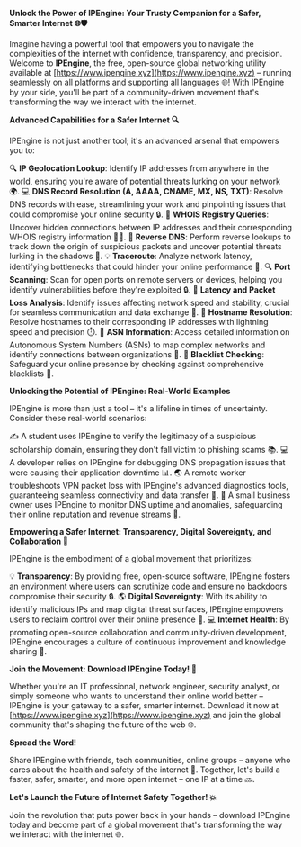 **Unlock the Power of IPEngine: Your Trusty Companion for a Safer, Smarter Internet 🌐🛡️**

Imagine having a powerful tool that empowers you to navigate the complexities of the internet with confidence, transparency, and precision. Welcome to **IPEngine**, the free, open-source global networking utility available at [https://www.ipengine.xyz](https://www.ipengine.xyz) – running seamlessly on all platforms and supporting all languages 🌐! With IPEngine by your side, you'll be part of a community-driven movement that's transforming the way we interact with the internet.

**Advanced Capabilities for a Safer Internet 🔍**

IPEngine is not just another tool; it's an advanced arsenal that empowers you to:

🔍 **IP Geolocation Lookup**: Identify IP addresses from anywhere in the world, ensuring you're aware of potential threats lurking on your network 🌍.
💻 **DNS Record Resolution (A, AAAA, CNAME, MX, NS, TXT)**: Resolve DNS records with ease, streamlining your work and pinpointing issues that could compromise your online security 🔒.
📝 **WHOIS Registry Queries**: Uncover hidden connections between IP addresses and their corresponding WHOIS registry information 🕵️‍♂️.
👀 **Reverse DNS**: Perform reverse lookups to track down the origin of suspicious packets and uncover potential threats lurking in the shadows 👻.
💡 **Traceroute**: Analyze network latency, identifying bottlenecks that could hinder your online performance 💨.
🔍 **Port Scanning**: Scan for open ports on remote servers or devices, helping you identify vulnerabilities before they're exploited 🔒.
💬 **Latency and Packet Loss Analysis**: Identify issues affecting network speed and stability, crucial for seamless communication and data exchange 📢.
👥 **Hostname Resolution**: Resolve hostnames to their corresponding IP addresses with lightning speed and precision ⏱️.
🔗 **ASN Information**: Access detailed information on Autonomous System Numbers (ASNs) to map complex networks and identify connections between organizations 🔖.
🚨 **Blacklist Checking**: Safeguard your online presence by checking against comprehensive blacklists 🚫.

**Unlocking the Potential of IPEngine: Real-World Examples**

IPEngine is more than just a tool – it's a lifeline in times of uncertainty. Consider these real-world scenarios:

✍️ A student uses IPEngine to verify the legitimacy of a suspicious scholarship domain, ensuring they don't fall victim to phishing scams 📚.
💻 A developer relies on IPEngine for debugging DNS propagation issues that were causing their application downtime 📊.
🌏 A remote worker troubleshoots VPN packet loss with IPEngine's advanced diagnostics tools, guaranteeing seamless connectivity and data transfer 💼.
👥 A small business owner uses IPEngine to monitor DNS uptime and anomalies, safeguarding their online reputation and revenue streams 💸.

**Empowering a Safer Internet: Transparency, Digital Sovereignty, and Collaboration 🌟**

IPEngine is the embodiment of a global movement that prioritizes:

💡 **Transparency**: By providing free, open-source software, IPEngine fosters an environment where users can scrutinize code and ensure no backdoors compromise their security 🔒.
🌎 **Digital Sovereignty**: With its ability to identify malicious IPs and map digital threat surfaces, IPEngine empowers users to reclaim control over their online presence 🚀.
💻 **Internet Health**: By promoting open-source collaboration and community-driven development, IPEngine encourages a culture of continuous improvement and knowledge sharing 📡.

**Join the Movement: Download IPEngine Today! 🌟**

Whether you're an IT professional, network engineer, security analyst, or simply someone who wants to understand their online world better – IPEngine is your gateway to a safer, smarter internet. Download it now at [https://www.ipengine.xyz](https://www.ipengine.xyz) and join the global community that's shaping the future of the web 🌐.

**Spread the Word!**

Share IPEngine with friends, tech communities, online groups – anyone who cares about the health and safety of the internet 🤝. Together, let's build a faster, safer, smarter, and more open internet – one IP at a time 🔜.

**Let's Launch the Future of Internet Safety Together! 💥**

Join the revolution that puts power back in your hands – download IPEngine today and become part of a global movement that's transforming the way we interact with the internet 🌐.